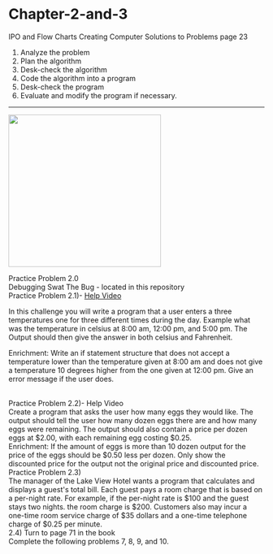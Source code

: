 # Chapter-2-and-3

IPO and Flow Charts
Creating Computer Solutions to Problems page 23<br>
1) Analyze the problem<br>
2) Plan the algorithm<br>
3) Desk-check the algorithm<br>
4) Code the algorithm into a program<br>
5) Desk-check the program<br>
6) Evaluate and modify the program if necessary.<br>

<hr>

<img src="https://90471605-a-e181a92d-s-sites.googlegroups.com/a/davenport.k12.ia.us/mr-brosius-class-room/c-programming/chapter-2-and-3/u1-design-process-22-638.jpg?attachauth=ANoY7cpaims4jFyhrLGwoQfH3h5A8FGcOCXQimeaEqM0miFdivRVdeaEZMFwuNC8Rc7awAPDOp1EYZKNLPV7J0K7r4ph5QhNSmsUGxdKqoUbSGxgjFLAMWKhRcXEyEV9B4oJTWfpTrXUsahTQtgvW5NZ7QctQFKJ8v2DwtnsDWRRJaB8BtKmtaFM0YjYw6ETyCFuZTh332ckI2GbOdhajuGv9K-rSruBjy25aWHDTOCRnHNgp-Ub-BbLZ3BdBbLcbIR2eOmu8904uXIzPhcBSAIs7guzz0AI0HbahBSNI96KMh50HK7_kNE%3D&attredirects=0" width="300" height="300">

Practice Problem 2.0 <br>
Debugging Swat The Bug - located in this repository<br>
Practice Problem 2.1)- <a href="https://sites.google.com/a/davenport.k12.ia.us/mr-brosius-class-room/c-programming/chapter-2-and-3/chapter-2-and-3-help-video">Help Video</a><br>

In this challenge you will write a program that a user enters a three temperatures one for three different times during the day. Example what was the temperature in celsius at 8:00 am, 12:00 pm, and 5:00 pm. The Output should then give the answer in both celsius and Fahrenheit.

Enrichment: Write an if statement structure that does not accept a temperature lower than the temperature given at 8:00 am and does not give a temperature 10 degrees higher from the one given at 12:00 pm. Give an error message if the user does.<br><br>

Practice Problem 2.2)- Help Video<br>
Create a program that asks the user how many eggs they would like. The output should tell the user how many dozen eggs there are and how many eggs were remaining. The output should also contain a price per dozen eggs at $2.00, with each remaining egg costing $0.25.
<br>
Enrichment: If the amount of eggs is more than 10 dozen output for the price of the eggs should be $0.50 less per dozen. Only show the discounted price for the output not the original price and discounted price.
<br>
Practice Problem 2.3) <br>
The manager of the Lake View Hotel wants a program that calculates and displays a guest's total bill. Each guest pays a room charge that is based on a per-night rate. For example, if the per-night rate is $100 and the guest stays two nights. the room charge is $200. Customers also may incur a one-time room service charge  of $35 dollars and a one-time telephone charge of $0.25 per minute. 
<br>
2.4) Turn to page 71 in the book <br>
Complete the following problems 7, 8, 9, and 10.
